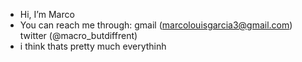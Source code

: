 - Hi, I’m Marco
- You can reach me through:
    gmail (marcolouisgarcia3@gmail.com)
    twitter (@macro_butdiffrent)
- i think thats pretty much everythinh
